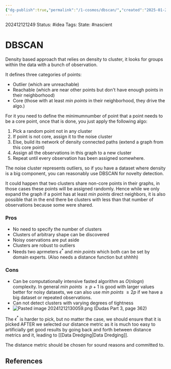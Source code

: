 ```yaml
---
{"dg-publish":true,"permalink":"/1-cosmos/dbscan/","created":"2025-01-22T11:17:14.164-05:00","updated":"2024-12-12T13:01:15.347-05:00"}
---
```


202412121249
Status: #idea
Tags: 
State: #nascient
# DBSCAN

Density based approach that relies on density to cluster, it looks for groups within the data with a bunch of observation.

It defines three categories of points:
- Outlier (which are unreachable)
- Reachable (which are near other points but don't have enough points in their neighborhood)
- Core (those with at least $min$ $points$ in their neighborhood, they drive the algo.)

For it you need to define the minimumnumber of point that a point needs to be a core point, once that is done, you just apply the following algo:
1. Pick a random point not in any cluster
2. If point is not core, assign it to the noise cluster
3. Else, build its network of density connected paths (extend a graph from this core point)
4. Assign all the observations in this graph to a new cluster
5. Repeat until every observation has been assigned somewhere.

The noise cluster represents outliers, so if you have a dataset where density is a big component, you can reasonably use DBSCAN for novelty detection.

It could happen that two clusters share non-core points in their graphs, in those cases these points will be assigned randomly. Hence while we only expand the graph if a point has at least $min$ $points$ direct neighbors, it is also possible that in the end there be clusters with less than that number of observations because some were shared.

### Pros
- No need to specify the number of clusters
- Clusters of arbitrary shape can be discovered
- Noisy oservations are put aside
- Clusters are robust to outliers
- Needs two aprmeters $\epsilon^*$ and $min$ $points$ which both can be set by domain experts. (Also needs a distance function but shhhh)
### Cons
- Can be computationally intensive fasted algorithm as $O(nlogn)$ complexity.
In general $min$ $points$ $\ge p+1$ is good with larger values better for noisy datasets, we can also use $min$ $points$ $\ge 2p$ if we have a big dataset or repeated observations.
- Can not detect clusters with varying degrees of tightness
- ![Pasted image 20241212130059.png](/img/user/3.%20Black%20Holes/Files/Pasted%20image%2020241212130059.png) (Dudas Part 3, page 362)

The $\epsilon^*$ is harder to pick, but no matter the case, we should ensure that it is picked AFTER we selected our distance metric as it is much too easy to artificially get good results by going back and forth between distance metrics and it, leading to [[Data Dredging\|Data Dredging]].

The distance metric should be chosen for sound reasons and committed to.

## References
